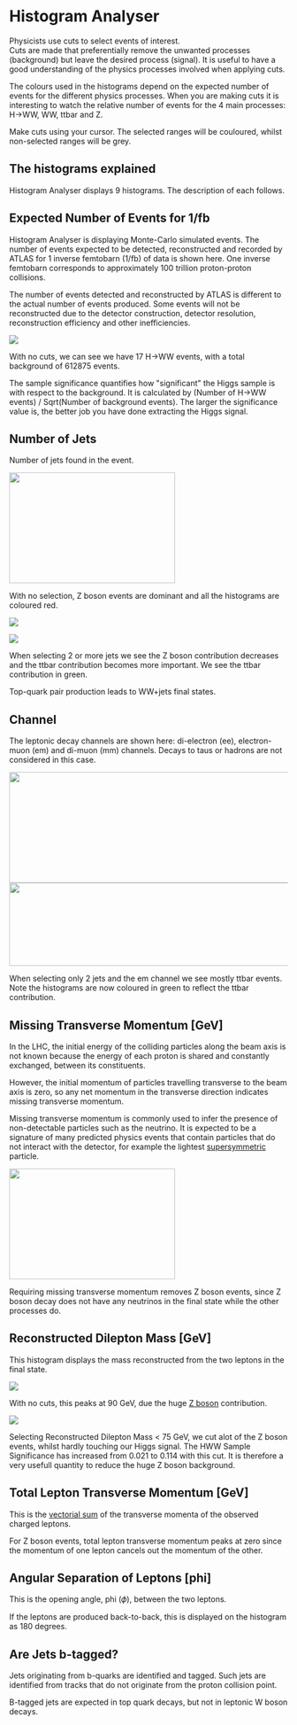 
# Histogram Analyser

Physicists use cuts to select events of interest.  
Cuts are made that preferentially remove the unwanted processes (background) but leave the desired process (signal).  It is useful to have a good understanding of the physics processes involved when applying cuts.

The colours used in the histograms depend on the expected number of events for the different physics processes.  When you are making cuts it is interesting to watch the relative number of events for the 4 main processes: H→WW, WW, ttbar and Z.  

Make cuts using your cursor.  The selected ranges will be couloured, whilst non-selected ranges will be grey.

## The histograms explained

Histogram Analyser displays 9 histograms.
The description of each follows.

## Expected Number of Events for 1/fb

Histogram Analyser is displaying Monte-Carlo simulated events.  The number of events expected to be detected, reconstructed and recorded by ATLAS for 1 inverse femtobarn (1/fb) of data is shown here. One inverse femtobarn corresponds to approximately 100 trillion proton-proton collisions.

The number of events detected and reconstructed by ATLAS is different to the actual number of events produced.  Some events will not be reconstructed due to the detector construction, detector resolution, reconstruction efficiency and other inefficiencies.

![](pictures/NumbersNoSelection.jpg)

With no cuts, we can see we have 17 H→WW events, with a total background of 612875 events.

The sample significance quantifies how "significant" the Higgs sample is with respect to the background.  It is calculated by (Number of H→WW events) / Sqrt(Number of background events).  The larger the significance value is, the better job you have done extracting the Higgs signal.

## Number of Jets

Number of jets found in the event.

<img style="width: 300px; height: 200px;" src="pictures/NjetsNoSelection.png">

With no selection, Z boson events are dominant and all the histograms are coloured red.

![](pictures/2plusJets.jpg)

![](pictures/Nevents2plusJets.jpg)

When selecting 2 or more jets we see the Z boson contribution decreases and the ttbar contribution becomes more important.  We see the ttbar contribution in green.

Top-quark pair production leads to WW+jets final states.

## Channel

The leptonic decay channels are shown here: di-electron (ee), electron-muon (em) and di-muon (mm) channels. Decays to taus or hadrons are not considered in this case.

<img style="width: 600px; height: 200px;" src="pictures/2jets_em.png">

<img style="width: 600px; height: 150px;" src="pictures/Events_2jets_em.png">

When selecting only 2 jets and the em channel we see mostly ttbar events.  Note the histograms are now coloured in green to reflect the ttbar contribution.

## Missing Transverse Momentum [GeV]

In the LHC, the initial energy of the colliding particles along the beam axis is not known because the energy of each proton is shared and constantly exchanged, between its constituents.  

However, the initial momentum of particles travelling transverse to the beam axis is zero, so any net momentum in the transverse direction indicates missing transverse momentum.

Missing transverse momentum is commonly used to infer the presence of non-detectable particles such as the neutrino.  It is expected to be a signature of many predicted physics events that contain particles that do not interact with the detector, for example the lightest [supersymmetric](http://home.cern/scientists/updates/2013/10/supersymmetry-searches-atlas) particle.


<img style="width: 300px; height: 200px;" src="pictures/METselection40.png">


Requiring missing transverse momentum removes Z boson events, since Z boson decay does not have any neutrinos in the final state while the other processes do.


## Reconstructed Dilepton Mass [GeV]

This histogram displays the mass reconstructed from the two leptons in the final state.  

![](pictures/DiLeptonMassNoCuts.png)


With no cuts, this peaks at 90 GeV, due the huge [Z boson](http://pdg.lbl.gov/2012/listings/rpp2012-list-z-boson.pdf) contribution.

![](pictures/MassCutLess75.png)

Selecting Reconstructed Dilepton Mass < 75 GeV, we cut alot of the Z boson events, whilst hardly touching our Higgs signal.  The HWW Sample Significance has increased from 0.021 to 0.114 with this cut.
It is therefore a very usefull quantity to reduce the huge Z boson background.


## Total Lepton Transverse Momentum [GeV]

This is the [vectorial sum](https://en.wikipedia.org/wiki/Euclidean_vector#Addition_and_subtraction) of the transverse momenta of the observed charged leptons. 

For Z boson events, total lepton transverse momentum peaks at zero since the momentum of one lepton cancels out the momentum of the other.

## Angular Separation of Leptons [phi]

This is the opening angle, phi (𝜙), between the two leptons.

If the leptons are produced back-to-back, this is displayed on the histogram as 180 degrees.  

## Are Jets b-tagged?

Jets originating from b-quarks are identified and tagged.
Such jets are identified from tracks that do not  originate from the proton collision point.

B-tagged jets are expected in top quark decays, but not in leptonic W boson decays.